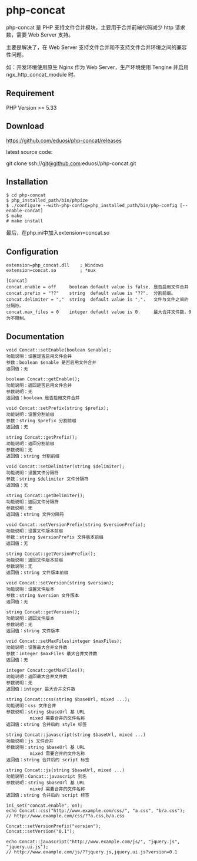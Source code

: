 php-concat
==========

php-concat 是 PHP 支持文件合并模块，主要用于合并前端代码减少 http 请求数，需要 Web Server 支持。

主要是解决了，在 Web Server 支持文件合并和不支持文件合并环境之间的兼容性问题。

如：开发环境使用原生 Nginx 作为 Web Server，生产环境使用 Tengine 并启用 ngx_http_concat_module 时。


Requirement
------------
PHP Version >= 5.33


Download
------------
https://github.com/eduosi/php-concat/releases

latest source code:

git clone ssh://git@github.com:eduosi/php-concat.git


Installation
------------
```
$ cd php-concat
$ php_installed_path/bin/phpize
$ ./configure --with-php-config=php_installed_path/bin/php-config [--enable-concat]
$ make
# make install
```

最后，在php.ini中加入extension=concat.so


Configuration
------------
```
extension=php_concat.dll	; Windows
extension=concat.so			; *nux
```

```
[Concat]
concat.enable = off 	boolean	default value is false. 是否启用文件合并
concat.prefix = "??" 	string 	default value is "??". 	分割前缀。
concat.delimiter = ","	string 	default value is ",". 	文件与文件之间的分隔符。
concat.max_files = 0 	integer default value is 0. 	最大合并文件数，0 为不限制。
```

Documentation
-------------
```
void Concat::setEnable(boolean $enable);
功能说明：设置是否启用文件合并
参数：boolean $enable 是否启用文件合并
返回值：无

boolean Concat::getEnable();
功能说明：返回是否启用文件合并
参数说明：无
返回值：boolean 是否启用文件合并

void Concat::setPrefix(string $prefix);
功能说明：设置分割前缀
参数：string $prefix 分割前缀
返回值：无

string Concat::getPrefix();
功能说明：返回分割前缀
参数说明：无
返回值：string 分割前缀

void Concat::setDelimiter(string $delimiter);
功能说明：设置文件分隔符
参数：string $delimiter 文件分隔符
返回值：无

string Concat::getDelimiter();
功能说明：返回文件分隔符
参数说明：无
返回值：string 文件分隔符

void Concat::setVersionPrefix(string $versionPrefix);
功能说明：设置文件版本前缀
参数：string $versionPrefix 文件版本前缀
返回值：无

string Concat::getVersionPrefix();
功能说明：返回文件版本前缀
参数说明：无
返回值：string 文件版本前缀

void Concat::setVersion(string $version);
功能说明：设置文件版本
参数：string $version 文件版本
返回值：无

string Concat::getVersion();
功能说明：返回文件版本
参数说明：无
返回值：string 文件版本

void Concat::setMaxFiles(integer $maxFiles);
功能说明：设置最大合并文件数
参数：integer $maxFiles 最大合并文件数
返回值：无

integer Concat::getMaxFiles();
功能说明：返回最大合并文件数
参数说明：无
返回值：integer 最大合并文件数

string Concat::css(string $baseUrl, mixed ...);
功能说明：css 文件合并
参数说明：string $baseUrl 基 URL
		 mixed 需要合并的文件名称
返回值：string 合并后的 style 标签

string Concat::javascript(string $baseUrl, mixed ...)
功能说明：js 文件合并
参数说明：string $baseUrl 基 URL
		 mixed 需要合并的文件名称
返回值：string 合并后的 script 标签

string Concat::js(string $baseUrl, mixed ...)
功能说明：Concat::javascript 别名
参数说明：string $baseUrl 基 URL
		 mixed 需要合并的文件名称
返回值：string 合并后的 script 标签
```

```
ini_set("concat.enable", on);
echo Concat::css("http://www.example.com/css/", "a.css", "b/a.css");
// http://www.example.com/css/??a.css,b/a.css

Concat::setVersionPrefix("version");
Concat::setVersion("0.1");

echo Concat::javascript("http://www.example.com/js/", "jquery.js", "jquery.ui.js");
// http://www.example.com/js/??jquery.js,jquery.ui.js?version=0.1
```